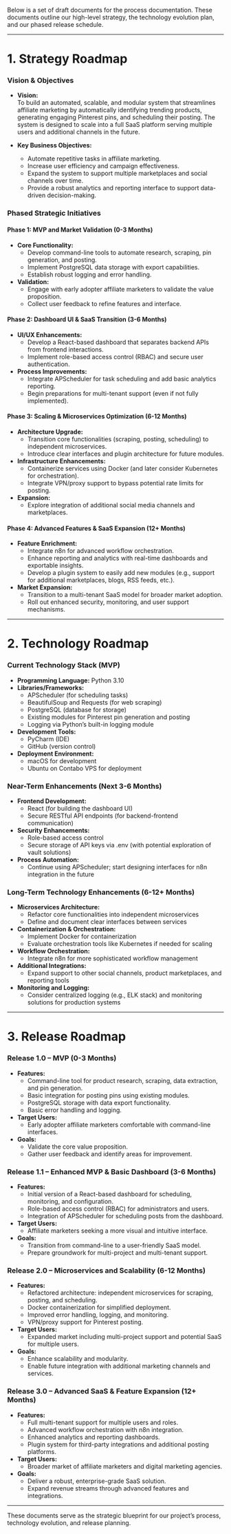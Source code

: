Below is a set of draft documents for the process documentation. These documents outline our high-level strategy, the technology evolution plan, and our phased release schedule.

---

# 1. Strategy Roadmap

### Vision & Objectives
- **Vision:**  
  To build an automated, scalable, and modular system that streamlines affiliate marketing by automatically identifying trending products, generating engaging Pinterest pins, and scheduling their posting. The system is designed to scale into a full SaaS platform serving multiple users and additional channels in the future.

- **Key Business Objectives:**  
  - Automate repetitive tasks in affiliate marketing.  
  - Increase user efficiency and campaign effectiveness.  
  - Expand the system to support multiple marketplaces and social channels over time.  
  - Provide a robust analytics and reporting interface to support data-driven decision-making.

### Phased Strategic Initiatives

#### **Phase 1: MVP and Market Validation (0-3 Months)**
- **Core Functionality:**  
  - Develop command-line tools to automate research, scraping, pin generation, and posting.
  - Implement PostgreSQL data storage with export capabilities.
  - Establish robust logging and error handling.
- **Validation:**  
  - Engage with early adopter affiliate marketers to validate the value proposition.
  - Collect user feedback to refine features and interface.

#### **Phase 2: Dashboard UI & SaaS Transition (3-6 Months)**
- **UI/UX Enhancements:**  
  - Develop a React-based dashboard that separates backend APIs from frontend interactions.
  - Implement role-based access control (RBAC) and secure user authentication.
- **Process Improvements:**  
  - Integrate APScheduler for task scheduling and add basic analytics reporting.
  - Begin preparations for multi-tenant support (even if not fully implemented).

#### **Phase 3: Scaling & Microservices Optimization (6-12 Months)**
- **Architecture Upgrade:**  
  - Transition core functionalities (scraping, posting, scheduling) to independent microservices.
  - Introduce clear interfaces and plugin architecture for future modules.
- **Infrastructure Enhancements:**  
  - Containerize services using Docker (and later consider Kubernetes for orchestration).
  - Integrate VPN/proxy support to bypass potential rate limits for posting.
- **Expansion:**  
  - Explore integration of additional social media channels and marketplaces.

#### **Phase 4: Advanced Features & SaaS Expansion (12+ Months)**
- **Feature Enrichment:**  
  - Integrate n8n for advanced workflow orchestration.
  - Enhance reporting and analytics with real-time dashboards and exportable insights.
  - Develop a plugin system to easily add new modules (e.g., support for additional marketplaces, blogs, RSS feeds, etc.).
- **Market Expansion:**  
  - Transition to a multi-tenant SaaS model for broader market adoption.
  - Roll out enhanced security, monitoring, and user support mechanisms.

---

# 2. Technology Roadmap

### Current Technology Stack (MVP)
- **Programming Language:** Python 3.10  
- **Libraries/Frameworks:**  
  - APScheduler (for scheduling tasks)  
  - BeautifulSoup and Requests (for web scraping)  
  - PostgreSQL (database for storage)  
  - Existing modules for Pinterest pin generation and posting  
  - Logging via Python’s built-in logging module  
- **Development Tools:**  
  - PyCharm (IDE)  
  - GitHub (version control)  
- **Deployment Environment:**  
  - macOS for development  
  - Ubuntu on Contabo VPS for deployment

### Near-Term Enhancements (Next 3-6 Months)
- **Frontend Development:**  
  - React (for building the dashboard UI)  
  - Secure RESTful API endpoints (for backend-frontend communication)
- **Security Enhancements:**  
  - Role-based access control  
  - Secure storage of API keys via .env (with potential exploration of vault solutions)
- **Process Automation:**  
  - Continue using APScheduler; start designing interfaces for n8n integration in the future

### Long-Term Technology Enhancements (6-12+ Months)
- **Microservices Architecture:**  
  - Refactor core functionalities into independent microservices  
  - Define and document clear interfaces between services  
- **Containerization & Orchestration:**  
  - Implement Docker for containerization  
  - Evaluate orchestration tools like Kubernetes if needed for scaling
- **Workflow Orchestration:**  
  - Integrate n8n for more sophisticated workflow management  
- **Additional Integrations:**  
  - Expand support to other social channels, product marketplaces, and reporting tools  
- **Monitoring and Logging:**  
  - Consider centralized logging (e.g., ELK stack) and monitoring solutions for production systems

---

# 3. Release Roadmap

### Release 1.0 – MVP (0-3 Months)
- **Features:**  
  - Command-line tool for product research, scraping, data extraction, and pin generation.
  - Basic integration for posting pins using existing modules.
  - PostgreSQL storage with data export functionality.
  - Basic error handling and logging.
- **Target Users:**  
  - Early adopter affiliate marketers comfortable with command-line interfaces.
- **Goals:**  
  - Validate the core value proposition.
  - Gather user feedback and identify areas for improvement.

### Release 1.1 – Enhanced MVP & Basic Dashboard (3-6 Months)
- **Features:**  
  - Initial version of a React-based dashboard for scheduling, monitoring, and configuration.
  - Role-based access control (RBAC) for administrators and users.
  - Integration of APScheduler for scheduling posts from the dashboard.
- **Target Users:**  
  - Affiliate marketers seeking a more visual and intuitive interface.
- **Goals:**  
  - Transition from command-line to a user-friendly SaaS model.
  - Prepare groundwork for multi-project and multi-tenant support.

### Release 2.0 – Microservices and Scalability (6-12 Months)
- **Features:**  
  - Refactored architecture: independent microservices for scraping, posting, and scheduling.
  - Docker containerization for simplified deployment.
  - Improved error handling, logging, and monitoring.
  - VPN/proxy support for Pinterest posting.
- **Target Users:**  
  - Expanded market including multi-project support and potential SaaS for multiple users.
- **Goals:**  
  - Enhance scalability and modularity.
  - Enable future integration with additional marketing channels and services.

### Release 3.0 – Advanced SaaS & Feature Expansion (12+ Months)
- **Features:**  
  - Full multi-tenant support for multiple users and roles.
  - Advanced workflow orchestration with n8n integration.
  - Enhanced analytics and reporting dashboards.
  - Plugin system for third-party integrations and additional posting platforms.
- **Target Users:**  
  - Broader market of affiliate marketers and digital marketing agencies.
- **Goals:**  
  - Deliver a robust, enterprise-grade SaaS solution.
  - Expand revenue streams through advanced features and integrations.

---

These documents serve as the strategic blueprint for our project’s process, technology evolution, and release planning. 